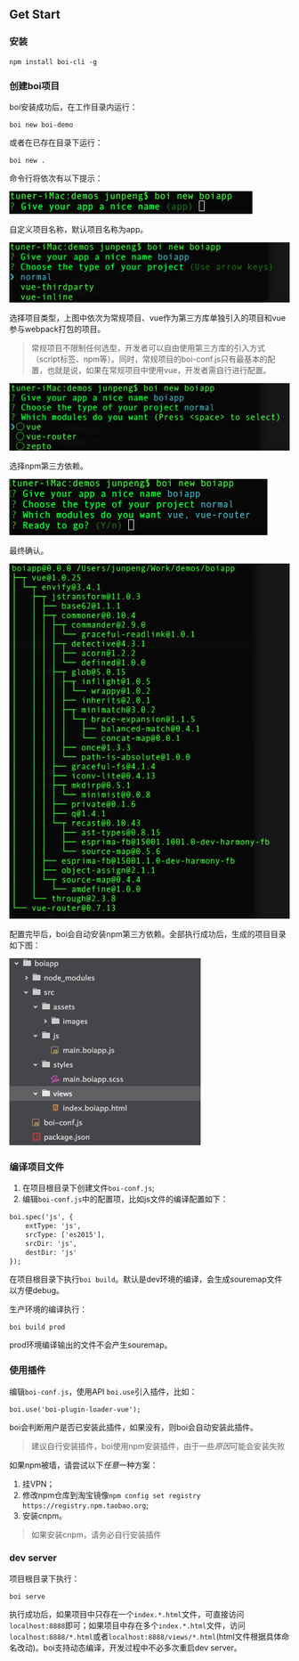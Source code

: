 ## Get Start  

### 安装  

```
npm install boi-cli -g
```

### 创建boi项目  

boi安装成功后，在工作目录内运行：

```
boi new boi-demo
```

或者在已存在目录下运行：

```
boi new .
```

命令行将依次有以下提示：

![](assets/new-1.png)

自定义项目名称，默认项目名称为app。

![](assets/new-2.png)

选择项目类型，上图中依次为常规项目、vue作为第三方库单独引入的项目和vue参与webpack打包的项目。

> 常规项目不限制任何选型，开发者可以自由使用第三方库的引入方式（script标签、npm等）。同时，常规项目的boi-conf.js只有最基本的配置，也就是说，如果在常规项目中使用vue，开发者需自行进行配置。

![](assets/new-3.png)

选择npm第三方依赖。

![](assets/new-4.png)

最终确认。

![](assets/new-5.png)

配置完毕后，boi会自动安装npm第三方依赖。全部执行成功后，生成的项目目录如下图：

![](assets/new-6.png)

### 编译项目文件  

1.	在项目根目录下创建文件`boi-conf.js`;
2.	编辑`boi-conf.js`中的配置项，比如js文件的编译配置如下：

```
boi.spec('js', {
    extType: 'js',
    srcType: ['es2015'],
    srcDir: 'js',
    destDir: 'js'
});
```

在项目根目录下执行`boi build`。默认是dev环境的编译，会生成souremap文件以方便debug。

生产环境的编译执行：

```
boi build prod
```

prod环境编译输出的文件不会产生souremap。

### 使用插件  

编辑`boi-conf.js`，使用API `boi.use`引入插件，比如：

```
boi.use('boi-plugin-loader-vue');
```

boi会判断用户是否已安装此插件，如果没有，则boi会自动安装此插件。

> 建议自行安装插件，boi使用npm安装插件，由于一些*原因*可能会安装失败

如果npm被墙，请尝试以下*任意*一种方案：

1.	挂VPN；
2.	修改npm仓库到淘宝镜像`npm config set registry https://registry.npm.taobao.org`;
3.	安装cnpm。

> 如果安装cnpm，请务必自行安装插件

### dev server  

项目根目录下执行：

```
boi serve
```

执行成功后，如果项目中只存在一个`index.*.html`文件，可直接访问`localhost:8888`即可；如果项目中存在多个`index.*.html`文件，访问`localhost:8888/*.html`或者`localhost:8888/views/*.html`(html文件根据具体命名改动)。boi支持动态编译，开发过程中不必多次重启dev server。
